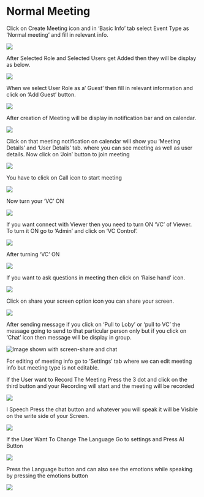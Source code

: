 # Normal Meeting

Click on Create Meeting icon and in ‘Basic Info’ tab select Event Type as ‘Normal meeting’ and fill in relevant info.

![](../../.gitbook/assets/11.png)

After Selected Role and Selected Users get Added then they will be display as below.

![](../../.gitbook/assets/12.png)

When we select User Role as a’ Guest’ then fill in relevant information and click on ‘Add Guest’ button.

![](../../.gitbook/assets/13.png)

After creation of Meeting will be display in notification bar and on calendar.

![](../../.gitbook/assets/14.png)

Click on that meeting notification on calendar will show you ‘Meeting Details’ and ‘User Details’ tab. where you can see meeting as well as user details. Now click on ‘Join’ button to join meeting

![](../../.gitbook/assets/image%20%28129%29.png)

You have to click on Call icon to start meeting

![](../../.gitbook/assets/image%20%28152%29.png)

Now turn your ‘VC’ ON

![](../../.gitbook/assets/image%20%28106%29.png)

If you want connect with Viewer then you need to turn ON ‘VC’ of Viewer. To turn it ON go to ‘Admin’ and click on ‘VC Control’.

![](../../.gitbook/assets/image%20%28207%29.png)

After turning ‘VC’ ON

![](../../.gitbook/assets/image%20%28108%29.png)

If you want to ask questions in meeting then click on ‘Raise hand’ icon.

![](../../.gitbook/assets/image%20%28229%29.png)

Click on share your screen option icon you can share your screen.

![](../../.gitbook/assets/popup_ss.png)

After sending message if you click on ‘Pull to Loby’ or ‘pull to VC’ the message going to send to that particular person only but if you click on ‘Chat’ icon then message will be display in group.

![Image shown with screen-share and chat](../../.gitbook/assets/image%20%28178%29.png)

For editing of meeting info go to ‘Settings’ tab where we can edit meeting info but meeting type is not editable.

If the User want to Record The Meeting Press the 3 dot and click on the third button and your Recording will start and the meeting will be recorded

![](../../.gitbook/assets/image%20%2883%29.png)

I Speech Press the chat button and whatever you will speak it will be Visible on the write side of your Screen.

![](../../.gitbook/assets/image%20%28267%29.png)

If the User Want To Change The Language Go to settings and Press AI Button

![](../../.gitbook/assets/image%20%28109%29.png)

Press the Language button and can also see the emotions while speaking by pressing the emotions button  
  


![](../../.gitbook/assets/image%20%2825%29.png)



